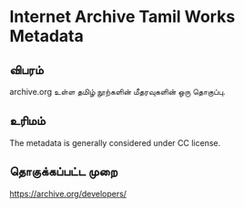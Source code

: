 # Internet Archive Tamil Works Metadata

## விபரம்
archive.org உள்ள தமிழ் நூற்களின் மீதரவுகளின் ஒரு தொகுப்பு.

## உரிமம்
The metadata is generally considered under CC license.

## தொகுக்கப்பட்ட முறை
https://archive.org/developers/

